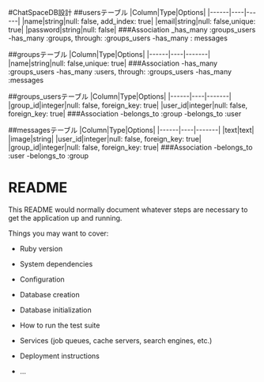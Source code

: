 #ChatSpaceDB設計
##usersテーブル
|Column|Type|Options|
|------|----|------|
|name|string|null: false, add_index: true|
|email|string|null: false,unique: true|
|password|string|null: false|
###Association
_has_many :groups_users
-has_many :groups, through: :groups_users
-has_many : messages

##groupsテーブル
|Column|Type|Options|
|------|----|-------|
|name|string|null: false,unique: true|
###Association
-has_many :groups_users
-has_many :users, through: :groups_users
-has_many :messages

##groups_usersテーブル
|Column|Type|Options|
|------|----|-------|
|group_id|integer|null: false, foreign_key: true|
|user_id|integer|null: false, foreign_key: true|
###Association
-belongs_to :group
-belongs_to :user

##messagesテーブル
|Column|Type|Options|
|------|----|-------|
|text|text|
|image|string|
|user_id|integer|null: false, foreign_key: true|
|group_id|integer|null: false, foreign_key: true|
###Association
-belongs_to :user
-belongs_to :group




# README

This README would normally document whatever steps are necessary to get the
application up and running.

Things you may want to cover:

* Ruby version

* System dependencies

* Configuration

* Database creation

* Database initialization

* How to run the test suite

* Services (job queues, cache servers, search engines, etc.)

* Deployment instructions

* ...
